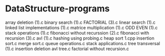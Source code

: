 # DataStructure-programs
array deletion (1).c
binary search (1).c
FACTORIAL (3).c
linear search (1).c
linked list implementations (1).c
matrice multiplication (1).c
ODD EVEN (1).c
stack operations (1).c
fibonacci without recurssion (2).c
fibonacci with recursion (3).c
avl (1).c
hashing using probing.c
heap sort 1.cpp
insertion sort.c
merge sort.c
queue operations.c
stack applications.c
tree transversal (1).c
insertion deletion avl tree.c
factorial without recursion.c
